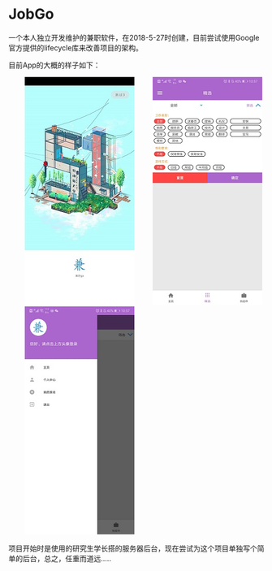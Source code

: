 # JobGo
一个本人独立开发维护的兼职软件，在2018-5-27时创建，目前尝试使用Google官方提供的lifecycle库来改善项目的架构。  


目前App的大概的样子如下：

&emsp;&emsp; ![引导页](image/AppIntroduction1.jpg) &emsp;&emsp; ![主页](image/AppIntroduction2.jpg) &emsp;&emsp; ![用户抽屉页](image/AppIntroduction3.jpg)


项目开始时是使用的研究生学长搭的服务器后台，现在尝试为这个项目单独写个简单的后台，总之，任重而道远.....
